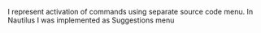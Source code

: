 I represent activation of commands using separate source code menu.
In Nautilus I was implemented as Suggestions menu